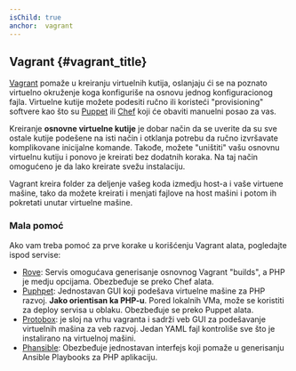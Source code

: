 ```yaml
---
isChild: true
anchor:  vagrant
---
```


## Vagrant {#vagrant_title}


[Vagrant] pomaže u kreiranju virtuelnih kutija, oslanjaju ći se na poznato virtuelno okruženje koga konfiguriše na 
osnovu jednog konfiguracionog fajla. Virtuelne kutije možete podesiti ručno ili koristeći "provisioning" softvere 
kao što su [Puppet] ili [Chef] koji će obaviti manuelni posao za vas.

Kreiranje **osnovne virtuelne kutije** je dobar način da se uverite da su sve ostale kutije podešene na isti način 
i otklanja potrebu da ručno izvršavate komplikovane inicijalne komande. Takođe, možete "uništiti" vašu osnovnu 
virtuelnu kutiju i ponovo je kreirati bez dodatnih koraka. Na taj način omogućeno je da lako kreirate svežu instalaciju. 

Vagrant kreira folder za deljenje vašeg koda izmedju host-a i vaše virtuene mašine, tako da možete 
kreirati i menjati fajlove na host mašini i potom ih pokretati unutar virtuelne mašine.

### Mala pomoć

Ako vam treba pomoć za prve korake u korišćenju Vagrant alata, pogledajte ispod servise:

- [Rove][Rove]: Servis omogućava generisanje osnovnog Vagrant "builds", a PHP je medju opcijama. 
Obezbeđuje se preko Chef alata.
- [Puphpet][Puphpet]: Jednostavan GUI koji podešava virtuelne mašine za PHP razvoj. **Jako orientisan ka PHP-u**. 
Pored lokalnih VMa, može se koristiti za deploy servisa u oblaku. Obezbeđuje se preko Puppet alata. 
- [Protobox][Protobox]: je sloj na vrhu vagranta i sadrži veb GUI za podešavanje virtuelnih mašina za veb razvoj. 
Jedan YAML fajl kontroliše sve što je instalirano na virtuelnoj mašini.
- [Phansible][Phansible]: Obezbeđuje jednostavan interfejs koji pomaže u generisanju Ansible Playbooks za PHP aplikaciju.



[Vagrant]: http://vagrantup.com/
[Puppet]: http://www.puppetlabs.com/
[Chef]: http://www.opscode.com/
[Rove]: http://rove.io/
[Puphpet]: https://puphpet.com/
[Protobox]: http://getprotobox.com/
[Phansible]: http://phansible.com/
